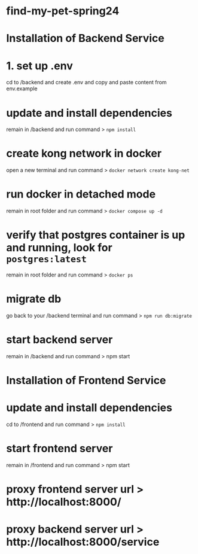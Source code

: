 # find-my-pet-spring24

# Installation of Backend Service

# 1. set up .env

cd to /backend and create .env and copy and paste content from env.example

# update and install dependencies

remain in /backend and run command > `npm install`

# create kong network in docker

open a new terminal and run command > `docker network create kong-net`

# run docker in detached mode

remain in root folder and run command > `docker compose up -d`

# verify that postgres container is up and running, look for `postgres:latest`

remain in root folder and run command > `docker ps`

# migrate db

go back to your /backend terminal and run command > `npm run db:migrate`

# start backend server

remain in /backend and run command > npm start

# Installation of Frontend Service

# update and install dependencies

cd to /frontend and run command > `npm install`

# start frontend server

remain in /frontend and run command > npm start

# proxy frontend server url > http://localhost:8000/
# proxy backend server url > http://localhost:8000/service
